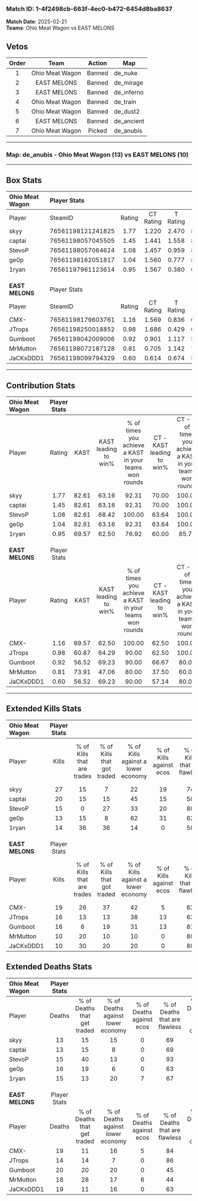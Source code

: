 ### Match ID: 1-4f2498cb-663f-4ec0-b472-6454d8ba8637  
**Match Date**: 2025-02-21  
**Teams**: Ohio Meat Wagon vs EAST MELONS  

## Vetos  

| Order | Team | Action | Map |
| :---: | :--: | :----: | --- |
| 1 | Ohio Meat Wagon | Banned | de_nuke |
| 2 | EAST MELONS | Banned | de_mirage |
| 3 | EAST MELONS | Banned | de_inferno |
| 4 | Ohio Meat Wagon | Banned | de_train |
| 5 | Ohio Meat Wagon | Banned | de_dust2 |
| 6 | EAST MELONS | Banned | de_ancient |
| 7 | Ohio Meat Wagon | Picked | de_anubis |

---  

### **Map**: de_anubis - Ohio Meat Wagon (13) vs EAST MELONS (10)  
---  

## Box Stats  

| **Ohio Meat Wagon** | Player Stats      |        |           |          |       |       |       |         |        |      |     |
| :- | :- | :-: | :-: | :-: | :-: | :-: | :-: | :-: | :-: | :-: | :-: |
| Player              | SteamID           | Rating | CT Rating | T Rating | KAST  |  ADR  | Kills | Assists | Deaths | K/D  | HS% |
| skyy                | 76561198121241825 |  1.77  |   1.220   |  2.470   | 82.61 | 116.1 |  27   |    5    |   13   | 2.08 | 62  |
| captai              | 76561198057045505 |  1.45  |   1.441   |  1.558   | 82.61 | 92.1  |  20   |    9    |   13   | 1.54 | 35  |
| StevoP              | 76561198057064624 |  1.08  |   1.457   |  0.959   | 82.61 | 59.8  |  15   |    1    |   15   | 1.00 | 26  |
| ge0p                | 76561198162051817 |  1.04  |   1.560   |  0.777   | 82.61 | 72.4  |  13   |    6    |   16   | 0.81 | 30  |
| 1ryan               | 76561197961123614 |  0.95  |   1.567   |  0.380   | 69.57 | 61.4  |  14   |    2    |   15   | 0.93 | 42  |
|                     |                   |        |           |          |       |       |       |         |        |      |     |
|                     |                   |        |           |          |       |       |       |         |        |      |     |
|                     |                   |        |           |          |       |       |       |         |        |      |     |
| **EAST MELONS**     | Player Stats      |        |           |          |       |       |       |         |        |      |     |
| Player              | SteamID           | Rating | CT Rating | T Rating | KAST  |  ADR  | Kills | Assists | Deaths | K/D  | HS% |
| CMX-                | 76561198179603761 |  1.16  |   1.569   |  0.836   | 69.57 | 88.7  |  19   |    8    |   19   | 1.00 | 52  |
| JTrops              | 76561198250018852 |  0.98  |   1.686   |  0.429   | 60.87 | 59.9  |  16   |    2    |   14   | 1.14 | 43  |
| Gumboot             | 76561198042009006 |  0.92  |   0.901   |  1.117   | 56.52 | 90.3  |  16   |    4    |   20   | 0.80 | 37  |
| MrMutton            | 76561198072187128 |  0.81  |   0.705   |  1.142   | 73.91 | 68.9  |  10   |    8    |   18   | 0.56 | 60  |
| JaCKxDDD1           | 76561198099794329 |  0.60  |   0.614   |  0.674   | 56.52 | 52.5  |  10   |    5    |   19   | 0.53 | 30  |
---  

## Contribution Stats  

| **Ohio Meat Wagon** | Player Stats |       |                      |                                                        |                           |                                                             |                          |                                                            |
| :- | :-: | :-: | :-: | :-: | :-: | :-: | :-: | :-: |
| Player              |    Rating    | KAST  | KAST leading to win% | % of times you achieve a KAST in your teams won rounds | CT - KAST leading to win% | CT - % of times you achieve a KAST in your teams won rounds | T - KAST leading to win% | T - % of times you achieve a KAST in your teams won rounds |
| skyy                |     1.77     | 82.61 |        63.16         |                         92.31                          |           70.00           |                           100.00                            |          55.56           |                           83.33                            |
| captai              |     1.45     | 82.61 |        63.16         |                         92.31                          |           70.00           |                           100.00                            |          55.56           |                           83.33                            |
| StevoP              |     1.08     | 82.61 |        68.42         |                         100.00                         |           63.64           |                           100.00                            |          75.00           |                           100.00                           |
| ge0p                |     1.04     | 82.61 |        63.16         |                         92.31                          |           63.64           |                           100.00                            |          62.50           |                           83.33                            |
| 1ryan               |     0.95     | 69.57 |        62.50         |                         76.92                          |           60.00           |                            85.71                            |          66.67           |                           66.67                            |
|                     |              |       |                      |                                                        |                           |                                                             |                          |                                                            |
|                     |              |       |                      |                                                        |                           |                                                             |                          |                                                            |
|                     |              |       |                      |                                                        |                           |                                                             |                          |                                                            |
| **EAST MELONS**     | Player Stats |       |                      |                                                        |                           |                                                             |                          |                                                            |
| Player              |    Rating    | KAST  | KAST leading to win% | % of times you achieve a KAST in your teams won rounds | CT - KAST leading to win% | CT - % of times you achieve a KAST in your teams won rounds | T - KAST leading to win% | T - % of times you achieve a KAST in your teams won rounds |
| CMX-                |     1.16     | 69.57 |        62.50         |                         100.00                         |           62.50           |                           100.00                            |          62.50           |                           100.00                           |
| JTrops              |     0.98     | 60.87 |        64.29         |                         90.00                          |           62.50           |                           100.00                            |          66.67           |                           80.00                            |
| Gumboot             |     0.92     | 56.52 |        69.23         |                         90.00                          |           66.67           |                            80.00                            |          71.43           |                           100.00                           |
| MrMutton            |     0.81     | 73.91 |        47.06         |                         80.00                          |           37.50           |                            60.00                            |          55.56           |                           100.00                           |
| JaCKxDDD1           |     0.60     | 56.52 |        69.23         |                         90.00                          |           57.14           |                            80.00                            |          83.33           |                           100.00                           |
---  

## Extended Kills Stats  

| **Ohio Meat Wagon** | Player Stats |                            |                            |                                    |                         |                              |                                 |                                       |                    |           |
| :- | :-: | :-: | :-: | :-: | :-: | :-: | :-: | :-: | :-: | :-: |
| Player              |    Kills     | % of Kills that are trades | % of Kills that got traded | % of Kills against a lower economy | % of Kills against ecos | % of Kills that are flawless | % of Kills that are close duels | % of Kills that are assisted by flash | Pistol Round Kills | AWP Kills |
| skyy                |      27      |             15             |             7              |                 22                 |           19            |              74              |               15                |                   0                   |         2          |     5     |
| captai              |      20      |             15             |             15             |                 45                 |           15            |              50              |               15                |                   0                   |         0          |     0     |
| StevoP              |      15      |             0              |             27             |                 33                 |           20            |              80              |                0                |                   0                   |         11         |     0     |
| ge0p                |      13      |             15             |             8              |                 62                 |           31            |              62              |               15                |                   0                   |         0          |     0     |
| 1ryan               |      14      |             36             |             36             |                 14                 |            0            |              50              |               21                |                   0                   |         0          |     2     |
|                     |              |                            |                            |                                    |                         |                              |                                 |                                       |                    |           |
|                     |              |                            |                            |                                    |                         |                              |                                 |                                       |                    |           |
|                     |              |                            |                            |                                    |                         |                              |                                 |                                       |                    |           |
| **EAST MELONS**     | Player Stats |                            |                            |                                    |                         |                              |                                 |                                       |                    |           |
| Player              |    Kills     | % of Kills that are trades | % of Kills that got traded | % of Kills against a lower economy | % of Kills against ecos | % of Kills that are flawless | % of Kills that are close duels | % of Kills that are assisted by flash | Pistol Round Kills | AWP Kills |
| CMX-                |      19      |             26             |             37             |                 42                 |            5            |              63              |                0                |                   5                   |         0          |     2     |
| JTrops              |      16      |             13             |             13             |                 38                 |           13            |              63              |                0                |                   0                   |         7          |     3     |
| Gumboot             |      16      |             6              |             19             |                 31                 |           13            |              81              |                0                |                  13                   |         0          |     1     |
| MrMutton            |      10      |             20             |             10             |                 10                 |            0            |              80              |                0                |                  10                   |         0          |     3     |
| JaCKxDDD1           |      10      |             30             |             20             |                 20                 |            0            |              80              |               10                |                   0                   |         0          |     1     |
## Extended Deaths Stats  

| **Ohio Meat Wagon** | Player Stats |                             |                                   |                          |                               |                            |                           |               |
| :- | :-: | :-: | :-: | :-: | :-: | :-: | :-: | :-: |
| Player              |    Deaths    | % of Deaths that get traded | % of Deaths against lower economy | % of Deaths against ecos | % of Deaths that are flawless | % of Deaths that are close | % of Deaths while blinded | Deaths to AWP |
| skyy                |      13      |             15              |                15                 |            0             |              69               |             0              |             0             |       0       |
| captai              |      13      |             15              |                 8                 |            0             |              69               |             0              |             8             |       2       |
| StevoP              |      15      |             40              |                13                 |            0             |              93               |             0              |            13             |       1       |
| ge0p                |      16      |             19              |                 6                 |            0             |              63               |             0              |             6             |       1       |
| 1ryan               |      15      |             13              |                20                 |            7             |              67               |             7              |             0             |       3       |
|                     |              |                             |                                   |                          |                               |                            |                           |               |
|                     |              |                             |                                   |                          |                               |                            |                           |               |
|                     |              |                             |                                   |                          |                               |                            |                           |               |
| **EAST MELONS**     | Player Stats |                             |                                   |                          |                               |                            |                           |               |
| Player              |    Deaths    | % of Deaths that get traded | % of Deaths against lower economy | % of Deaths against ecos | % of Deaths that are flawless | % of Deaths that are close | % of Deaths while blinded | Deaths to AWP |
| CMX-                |      19      |             11              |                16                 |            5             |              84               |             11             |             0             |       2       |
| JTrops              |      14      |             14              |                 7                 |            0             |              86               |             0              |             0             |       1       |
| Gumboot             |      20      |             20              |                20                 |            0             |              45               |             20             |             0             |       4       |
| MrMutton            |      18      |             28              |                17                 |            6             |              44               |             22             |             0             |       2       |
| JaCKxDDD1           |      19      |             11              |                16                 |            0             |              63               |             11             |             0             |       4       |
